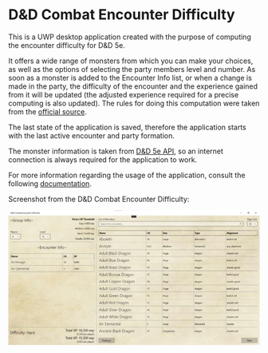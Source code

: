 # D&amp;D Combat Encounter Difficulty
This is a UWP desktop application created with the purpose of computing the encounter difficulty for D&amp;D 5e.

It offers a wide range of monsters from which you can make your choices, as well as the options of selecting the party members level and number. As soon as a monster is added to the Encounter Info list, or when a change is made in the party, the difficulty of the encounter and the experience gained from it will be updated (the adjusted experience required for a precise computing is also updated). The rules for doing this computation were taken from the [official source](https://www.dndbeyond.com/sources/basic-rules/building-combat-encounters).

The last state of the application is saved, therefore the application starts with the last active encounter and party formation.

The monster information is taken from [D&amp;D 5e API](https://www.dnd5eapi.co), so an internet connection is always required for the application to work.

For more information regarding the usage of the application, consult the following [documentation](https://github.com/TunsAdrian/Encounter-Difficulty/blob/master/Documentation.pdf).

Screenshot from the D&amp;D Combat Encounter Difficulty:

![Alt text](/Assets/application_screenshot.png?raw=true "Optional Title")
